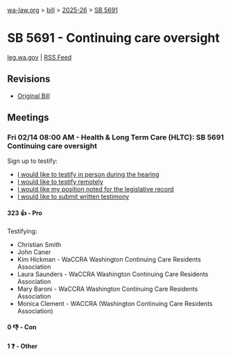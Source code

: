 [wa-law.org](/) > [bill](/bill/) > [2025-26](/bill/2025-26/) > [SB 5691](/bill/2025-26/sb/5691/)

# SB 5691 - Continuing care oversight
[leg.wa.gov](https://app.leg.wa.gov/billsummary?BillNumber=5691&Year=2025&Initiative=false) | [RSS Feed](./rss.xml)

## Revisions
* [Original Bill](1/)

## Meetings
### Fri 02/14 08:00 AM - Health & Long Term Care (HLTC): SB 5691 Continuing care oversight
Sign up to testify:
* [I would like to testify in person during the hearing](https://app.leg.wa.gov/csi/Testifier/Add?chamber=House&mId=32791&aId=163691&caId=25696&tId=1)
* [I would like to testify remotely](https://app.leg.wa.gov/csi/Testifier/Add?chamber=House&mId=32791&aId=163691&caId=25696&tId=2)
* [I would like my position noted for the legislative record](https://app.leg.wa.gov/csi/Testifier/Add?chamber=House&mId=32791&aId=163691&caId=25696&tId=3)
* [I would like to submit written testimony](https://app.leg.wa.gov/csi/Testifier/Add?chamber=House&mId=32791&aId=163691&caId=25696&tId=4)

#### 323 👍 - Pro
Testifying:
* Christian Smith
* John Caner
* Kim Hickman - WaCCRA Washington Continuing Care Residents Association
* Laura Saunders - WaCCRA Washington Continuing Care Residents Association
* Mary Baroni - WaCCRA Washington Continuing Care Residents Association
* Monica Clement - WACCRA (Washington Continuing Care Residents Association)

#### 0 👎 - Con

#### 1 ❓ - Other
